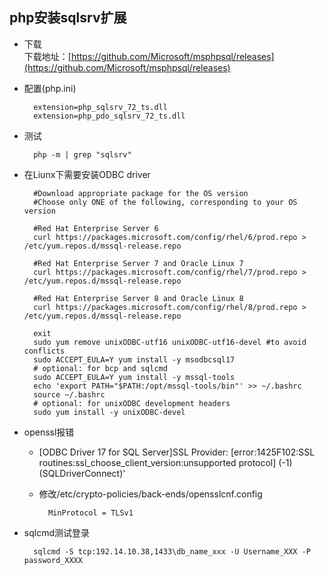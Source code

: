 ## php安装sqlsrv扩展
- 下载  
	下载地址：[https://github.com/Microsoft/msphpsql/releases](https://github.com/Microsoft/msphpsql/releases)
- 配置(php.ini)

        extension=php_sqlsrv_72_ts.dll
        extension=php_pdo_sqlsrv_72_ts.dll
- 测试

		php -m | grep "sqlsrv"
- 在Liunx下需要安装ODBC driver

        #Download appropriate package for the OS version
        #Choose only ONE of the following, corresponding to your OS version

        #Red Hat Enterprise Server 6
        curl https://packages.microsoft.com/config/rhel/6/prod.repo > /etc/yum.repos.d/mssql-release.repo

        #Red Hat Enterprise Server 7 and Oracle Linux 7
        curl https://packages.microsoft.com/config/rhel/7/prod.repo > /etc/yum.repos.d/mssql-release.repo

        #Red Hat Enterprise Server 8 and Oracle Linux 8
        curl https://packages.microsoft.com/config/rhel/8/prod.repo > /etc/yum.repos.d/mssql-release.repo

        exit
        sudo yum remove unixODBC-utf16 unixODBC-utf16-devel #to avoid conflicts
        sudo ACCEPT_EULA=Y yum install -y msodbcsql17
        # optional: for bcp and sqlcmd
        sudo ACCEPT_EULA=Y yum install -y mssql-tools
        echo 'export PATH="$PATH:/opt/mssql-tools/bin"' >> ~/.bashrc
        source ~/.bashrc
        # optional: for unixODBC development headers
        sudo yum install -y unixODBC-devel
- openssl报错
	- [ODBC Driver 17 for SQL Server]SSL Provider: [error:1425F102:SSL routines:ssl_choose_client_version:unsupported protocol] (-1) (SQLDriverConnect)'
	- 修改/etc/crypto-policies/back-ends/opensslcnf.config
	
    		MinProtocol = TLSv1
- sqlcmd测试登录

		sqlcmd -S tcp:192.14.10.38,1433\db_name_xxx -U Username_XXX -P password_XXXX